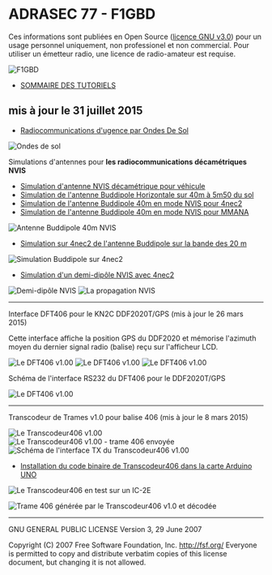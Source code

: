 # ADRASEC 77 - F1GBD

Ces informations sont publiées en Open Source ([licence GNU v3.0](https://github.com/f1gbd/F1GBD/blob/master/LICENSE.txt)) pour un usage personnel uniquement, non professionel et non commercial.
Pour utiliser un émetteur radio, une licence de radio-amateur est requise.

![F1GBD](https://raw.githubusercontent.com/f1gbd/F1GBD/master/images/F1GBDportable3.jpg)

* [SOMMAIRE DES TUTORIELS](https://github.com/f1gbd/F1GBD/wiki)

mis à jour le 31 juillet 2015
-------------------------------------------------------------

* [Radiocommunications d'ugence par Ondes De Sol](https://github.com/f1gbd/F1GBD/wiki/Radiocommunications-d'ugence-par-Ondes-De-Sol)

![Ondes de sol](https://raw.githubusercontent.com/f1gbd/F1GBD/master/RODS/images/rods01.jpg)

Simulations d'antennes pour **les radiocommunications décamétriques NVIS** 

* [Simulation d'antenne NVIS décamétrique pour véhicule](https://github.com/f1gbd/F1GBD/wiki/Simulation-d'antenne-NVIS-d%C3%A9cam%C3%A9trique-pour-v%C3%A9hicule)
* [Simulation de l'antenne Buddipole Horizontale sur 40m à 5m50 du sol](https://github.com/f1gbd/F1GBD/wiki/Simulation-de-l'antenne-Buddipole-Horizontale-sur-40m-%C3%A0-5m50-du-sol)
* [Simulation de l'antenne Buddipole 40m en mode NVIS pour 4nec2](https://github.com/f1gbd/F1GBD/wiki/Simulation-de-l%27antenne-Buddipole-40m-en-mode-NVIS)
* [Simulation de l'antenne Buddipole 40m en mode NVIS pour MMANA](https://github.com/f1gbd/F1GBD/wiki/Simulation-pour-MMANA-de-l'antenne-Buddipole-40m-en-mode-NVIS-(2))

![Antenne Buddipole 40m NVIS](https://raw.githubusercontent.com/f1gbd/F1GBD/master/4nec2/images/Buddipole40mNVISe.jpg)

* [Simulation sur 4nec2 de l'antenne Buddipole sur la bande des 20 m](https://github.com/f1gbd/F1GBD/wiki/Simulation-sur-4nec2-de-l'antenne-Buddipole-sur-la-bande-des-20-m)

![Simulation Buddipole sur 4nec2](https://raw.githubusercontent.com/f1gbd/F1GBD/master/4nec2/images/Buddipole20m4m80f.jpg)

* [Simulation d'un demi-dipôle NVIS avec 4nec2](https://github.com/f1gbd/F1GBD/wiki/Etude-d'un-demi-dip%C3%B4le-utilis%C3%A9-en-mode-NVIS)

![Demi-dipôle NVIS](https://raw.githubusercontent.com/f1gbd/F1GBD/master/4nec2/images/4nec2_tuto10.jpg)
![La propagation NVIS](https://raw.githubusercontent.com/f1gbd/F1GBD/master/4nec2/images/NVISlayers.jpg)

-------------------------------------------------------------

Interface DFT406 pour le KN2C DDF2020T/GPS (mis à jour le 26 mars 2015)

Cette interface affiche la position GPS du DDF2020 et mémorise l'azimuth moyen du dernier signal radio (balise) reçu sur l'afficheur LCD.

![Le DFT406 v1.00](https://raw.githubusercontent.com/f1gbd/F1GBD/master/images/DF406b.JPG)
![Le DFT406 v1.00](https://raw.githubusercontent.com/f1gbd/F1GBD/master/images/DF406g.JPG)
![Le DFT406 v1.00](https://raw.githubusercontent.com/f1gbd/F1GBD/master/images/DF406f.JPG)

Schéma de l'interface RS232 du DFT406 pour le DDF2020T/GPS

![Le DFT406 v1.00](https://raw.githubusercontent.com/f1gbd/F1GBD/master/images/Interface_DFTv10.jpg)

-------------------------------------------------------------------------------

Transcodeur de Trames v1.0 pour balise 406 (mis à jour le 8 mars 2015)

![Le Transcodeur406 v1.00](https://raw.githubusercontent.com/f1gbd/F1GBD/master/images/transcodeur406_00.jpg)
![Le Transcodeur406 v1.00 - trame 406 envoyée](https://raw.githubusercontent.com/f1gbd/F1GBD/master/images/transcodeur406_01.jpg)
![Schéma de l'interface TX du Transcodeur406 v1.00](https://raw.githubusercontent.com/f1gbd/F1GBD/master/images/Transcodeur406b.jpg)

* [Installation du code binaire de Transcodeur406 dans la carte Arduino UNO](https://github.com/f1gbd/F1GBD/wiki/Installation-du-code-binaire-de-Transcodeur406-dans-la-carte-Arduino-UNO)

![Le Transcodeur406 en test sur un IC-2E](https://raw.githubusercontent.com/f1gbd/F1GBD/master/images/Transcodeur406F1GBD.jpg)

![Trame 406 générée par le Transcodeur406 v1.0 et décodée](https://raw.githubusercontent.com/f1gbd/F1GBD/master/images/decodage_trame406.jpg)

---------------------------------------------------------------------
GNU GENERAL PUBLIC LICENSE
Version 3, 29 June 2007

 Copyright (C) 2007 Free Software Foundation, Inc. <http://fsf.org/>
 Everyone is permitted to copy and distribute verbatim copies
 of this license document, but changing it is not allowed.
